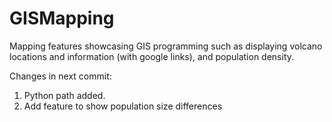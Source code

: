 # GISMapping
Mapping features showcasing GIS programming such as displaying volcano locations and information (with google links), and population density.  

Changes in next commit:
  1. Python path added.
  2. Add feature to show population size differences 
